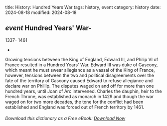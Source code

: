 title: History: Hundred Years War
tags: history, event
category: history
date: 2024-08-18
modified: 2024-08-18

## _event_  Hundred Years' War-
  1337-
  1461

-
Growing
  tensions between the King of England, Edward III, and Philip VI of
  France resulted in a Hundred Years' War.  Edward III was duke of
  Gascony, which meant he must swear allegiance as a vassal of the King
  of France, however, tensions between the two and political
  disagreements over the fate of the territory of Gascony caused
  Edward to refuse allegiance and declare war on Phillip.   The
  disputes waged on and off for more than one hundred years, until
  Joan of Arc intervened.  Charles the dauphin, heir to the French
  Throne, was established as monarch in   1429
 and though the war
  waged on for two more decades, the tone for the conflict had been
  established and England was forced out of French territory by
    1461.

###### Download *this* dictionary as a Free eBook: [Download Now]({static}static/SerfHistoryDictionary.pdf)

